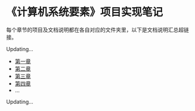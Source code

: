 # 《计算机系统要素》项目实现笔记

每个章节的项目及文档说明都在各自对应的文件夹里，以下是文档说明汇总超链接。

Updating...

* [第一章](https://github.com/CuiEM/Nand2Tetris_learing_logs/blob/master/01/01_log_%E4%B8%AD%E6%96%87.md)
* [第二章](https://github.com/CuiEM/Nand2Tetris_learing_logs/blob/master/02/02_log_%E4%B8%AD%E6%96%87.md)
* [第三章](https://github.com/CuiEM/Nand2Tetris_learing_logs/blob/master/03/03_log_%E4%B8%AD%E6%96%87.md)
* [第四章](https://github.com/CuiEM/Nand2Tetris_learing_logs/blob/master/04/04_log_%E4%B8%AD%E6%96%87.md)
* ...

Updating...
